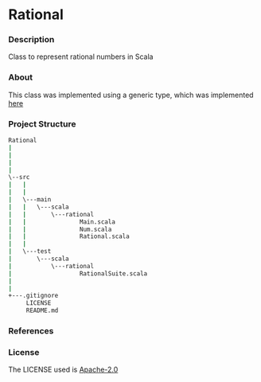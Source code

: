 # Rational

### Description
Class to represent rational numbers in Scala

### About

This class was implemented using a generic type, which was implemented [here](Rational/LICENSE)

### Project Structure

```bash
Rational
|
|
|
|
\--src
|   |
|   |
|   \---main
|   |   \---scala
|   |       \---rational
|   |               Main.scala
|   |               Num.scala
|   |               Rational.scala
|   |
|   \---test
|       \---scala
|           \---rational
|                   RationalSuite.scala
|
|
+---.gitignore
     LICENSE
     README.md
```



### References




### License
The LICENSE used is [Apache-2.0](Rational/LICENSE)
